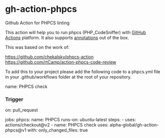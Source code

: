 # gh-action-phpcs
Github Action for PHPCS linting

This action will help you to run phpcs (PHP_CodeSniffer) with [GitHub Actions](https://github.com/features/actions) platform. It also supports [annotations](https://help.github.com/en/github/collaborating-with-issues-and-pull-requests/about-status-checks#checks) out of the box.

This was based on the work of:

https://github.com/chekalsky/phpcs-action
https://github.com/rtCamp/action-phpcs-code-review

To add this to your project please add the following code to a phpcs.yml file in your .github/workflows folder at the root of your repository.


name: PHPCS check
### Trigger
on: pull_request

jobs:
  phpcs:
      name: PHPCS
      runs-on: ubuntu-latest
      steps:
        - uses: actions/checkout@v2
        - name: PHPCS check
          uses: alpha-global/gh-action-phpcs@v1
          with:
            only_changed_files: true
